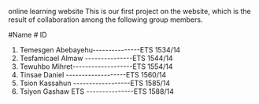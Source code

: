 online learning website
This is our first project on the website, which is the result of collaboration among the following group members.

#Name                               # ID

1. Temesgen Abebayehu---------------ETS 1534/14
2. Tesfamicael Almaw ---------------ETS 1544/14
3. Tewuhbo Mihret-------------------ETS 1554/14
4. Tinsae Daniel -------------------ETS 1560/14
5. Tsion Kassahun ------------------ETS 1585/14
6. Tsiyon Gashaw ETS ---------------ETS 1588/14
